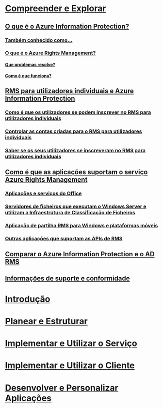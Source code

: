# [Compreender e Explorar](what-is-information-protection.md)
## [O que é o Azure Information Protection?](what-is-information-protection.md)
### [Também conhecido como...](aka.md)
### [O que é o Azure Rights Management?](what-is-azure-rms.md)
#### [Que problemas resolve?](azure-rms-problems-it-solves.md)
#### [Como é que funciona?](how-does-it-work.md)
## [RMS para utilizadores individuais e Azure Information Protection](rms-for-individuals.md)
### [Como é que os utilizadores se podem inscrever no RMS para utilizadores individuais](rms-for-individuals-user-sign-up.md)
### [Controlar as contas criadas para o RMS para utilizadores individuais](rms-for-individuals-take-control.md)
### [Saber se os seus utilizadores se inscreveram no RMS para utilizadores individuais](rms-for-individuals-identify-sign-up.md)
## [Como é que as aplicações suportam o serviço Azure Rights Management](applications-support.md)
### [Aplicações e serviços do Office](office-apps-services-support.md)
### [Servidores de ficheiros que executam o Windows Server e utilizam a Infraestrutura de Classificação de Ficheiros](file-server-support.md)
### [Aplicação de partilha RMS para Windows e plataformas móveis](sharing-app-support.md)
### [Outras aplicações que suportam as APIs de RMS](api-support.md)
## [Comparar o Azure Information Protection e o AD RMS](compare-on-premise.md)
## [Informações de suporte e conformidade](compliance.md)
# [Introdução](/information-protection/get-started/requirements-azure-rms)
# [Planear e Estruturar](/information-protection/plan-design/deployment-roadmap)
# [Implementar e Utilizar o Serviço](/information-protection/deploy-use/activate-service)
# [Implementar e Utilizar o Cliente](/information-protection/rms-client/use-client)
# [Desenvolver e Personalizar Aplicações](/information-protection/develop/developers-guide)
